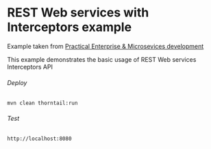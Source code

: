 REST Web services with Interceptors example
=====================================

Example taken from [Practical Enterprise & Microsevices development](http://www.itbuzzpress.com/ebooks/java-ee-7-development-on-wildfly.html)

This example demonstrates the basic usage of REST Web services Interceptors API

###### Deploy
```shell
mvn clean thorntail:run
```
###### Test
```shell
http://localhost:8080 
```
 
